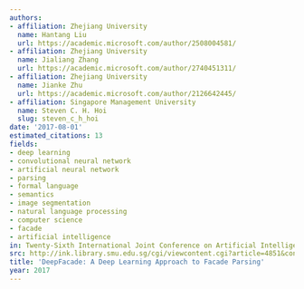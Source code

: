 ```yaml
---
authors:
- affiliation: Zhejiang University
  name: Hantang Liu
  url: https://academic.microsoft.com/author/2508004581/
- affiliation: Zhejiang University
  name: Jialiang Zhang
  url: https://academic.microsoft.com/author/2740451311/
- affiliation: Zhejiang University
  name: Jianke Zhu
  url: https://academic.microsoft.com/author/2126642445/
- affiliation: Singapore Management University
  name: Steven C. H. Hoi
  slug: steven_c_h_hoi
date: '2017-08-01'
estimated_citations: 13
fields:
- deep learning
- convolutional neural network
- artificial neural network
- parsing
- formal language
- semantics
- image segmentation
- natural language processing
- computer science
- facade
- artificial intelligence
in: Twenty-Sixth International Joint Conference on Artificial Intelligence
src: http://ink.library.smu.edu.sg/cgi/viewcontent.cgi?article=4851&context=sis_research
title: 'DeepFacade: A Deep Learning Approach to Facade Parsing'
year: 2017
---
```

